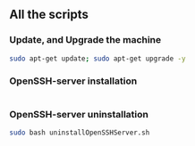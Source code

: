 ## All the scripts
### Update, and Upgrade the machine
```bash
sudo apt-get update; sudo apt-get upgrade -y
```
### OpenSSH-server installation
```bash

```
### OpenSSH-server uninstallation
```bash
sudo bash uninstallOpenSSHServer.sh
```
